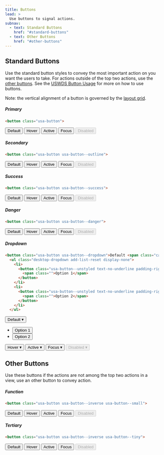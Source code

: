 ```yaml
---
title: Buttons
lead: >
  Use buttons to signal actions.
subnav:
  - text: Standard Buttons
    href: "#standard-buttons"
  - text: Other Buttons
    href: "#other-buttons"
---
```


## Standard Buttons

Use the standard button styles to convey the most important action on you want the users to take. For actions outside of the top two actions, use the [other buttons](#other-buttons). See the [USWDS Button Usage](https://v2.designsystem.digital.gov/components/button/) for more on how to use buttons.

Note: the  vertical alignment of a button is governed by the [layout grid](/layout).

##### Primary

```html
<button class="usa-button">
```

<button class="usa-button">Default</button>
<button class="usa-button usa-button--hover">Hover</button>
<button class="usa-button usa-button--active">Active</button>
<button class="usa-button usa-focus">Focus</button>
<button class="usa-button" disabled>Disabled</button>

##### Secondary

```html
<button class="usa-button usa-button--outline">
```

<button class="usa-button usa-button--outline">Default</button>
<button class="usa-button usa-button--outline usa-button--hover">Hover</button>
<button class="usa-button usa-button--outline usa-button--active">Active</button>
<button class="usa-button usa-button--outline usa-focus">Focus</button>
<button class="usa-button usa-button--outline" disabled>Disabled</button>

##### Success

```html
<button class="usa-button usa-button--success">
```

<button class="usa-button usa-button--success">Default</button>
<button class="usa-button usa-button--success usa-button--hover">Hover</button>
<button class="usa-button usa-button--success usa-button--active">Active</button>
<button class="usa-button usa-button--success usa-focus">Focus</button>
<button class="usa-button usa-button--success" disabled>Disabled</button>

##### Danger

```html
<button class="usa-button usa-button--danger">
```

<button class="usa-button usa-button--danger">Default</button>
<button class="usa-button usa-button--danger usa-button--hover">Hover</button>
<button class="usa-button usa-button--danger usa-button--active">Active</button>
<button class="usa-button usa-button--danger usa-focus">Focus</button>
<button class="usa-button usa-button--danger" disabled>Disabled</button>


##### Dropdown

```html
<button class="usa-button usa-button--dropdown">Default <span class="caret inline-block ml-tiny" aria-hidden="true">&#9662;</span></button><br>
  <ul class="desktop-dropdown add-list-reset display-none">
    <li>
      <button class="usa-button--unstyled text-no-underline padding-right-1 padding-left-1 padding-bottom-1 padding-top-1 desktop-menu text-bold width-full">
        <span class="">Option 1</span>
      </button>
    </li>
    <li>
      <button class="usa-button--unstyled text-no-underline padding-right-1 padding-left-1 padding-bottom-1 padding-top-1 desktop-menu text-bold width-full">
        <span class="">Option 2</span>
      </button>
    </li>
  </ul>
```
<div class="dropdown-desktop-toggle flex my1 mx3 relative">
<button class="usa-button usa-button--dropdown">Default <span class="caret inline-block ml-tiny" aria-hidden="true">&#9662;</span></button><br>
  <ul class="desktop-dropdown add-list-reset display-none">
    <li>
      <button class="usa-button--unstyled text-no-underline padding-right-1 padding-left-1 padding-bottom-1 padding-top-1 desktop-menu text-bold width-full">
        <span class="">Option 1</span>
      </button>
    </li>
    <li>
      <button class="usa-button--unstyled text-no-underline padding-right-1 padding-left-1 padding-bottom-1 padding-top-1 desktop-menu text-bold width-full">
        <span class="">Option 2</span>
      </button>
    </li>
  </ul>
</div>
<button class="usa-button usa-button--dropdown usa-button--hover">Hover ▾</button>
<button class="usa-button usa-button--dropdown usa-button--active">Active ▾</button>
<button class="usa-button usa-button--dropdown usa-focus">Focus ▾</button>
<button class="usa-button usa-button--dropdown" disabled="">Disabled ▾</button>

## Other Buttons

Use these buttons if the actions are not among the top two actions in a view, use an other button to convey action.

##### Function

```html
<button class="usa-button usa-button--inverse usa-button--small">
```

<button class="usa-button usa-button--inverse usa-button--small">Default</button>
<button class="usa-button usa-button--inverse usa-button--small usa-button--hover">Hover</button>
<button class="usa-button usa-button--inverse usa-button--small usa-button--active">Active</button>
<button class="usa-button usa-button--inverse usa-button--small usa-focus">Focus</button>
<button class="usa-button usa-button--inverse usa-button--small" disabled>Disabled</button>

##### Tertiary

```html
<button class="usa-button usa-button--inverse usa-button--tiny">
```

<button class="usa-button usa-button--inverse usa-button--tiny">Default</button>
<button class="usa-button usa-button--inverse usa-button--tiny usa-button--hover">Hover</button>
<button class="usa-button usa-button--inverse usa-button--tiny usa-button--active">Active</button>
<button class="usa-button usa-button--inverse usa-button--tiny usa-focus">Focus</button>
<button class="usa-button usa-button--inverse usa-button--tiny" disabled>Disabled</button>
